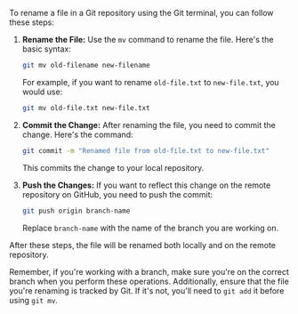 To rename a file in a Git repository using the Git terminal, you can follow these steps:

1. **Rename the File:**
   Use the `mv` command to rename the file. Here's the basic syntax:

   ```bash
   git mv old-filename new-filename
   ```

   For example, if you want to rename `old-file.txt` to `new-file.txt`, you would use:

   ```bash
   git mv old-file.txt new-file.txt
   ```

2. **Commit the Change:**
   After renaming the file, you need to commit the change. Here's the command:

   ```bash
   git commit -m "Renamed file from old-file.txt to new-file.txt"
   ```

   This commits the change to your local repository.

3. **Push the Changes:**
   If you want to reflect this change on the remote repository on GitHub, you need to push the commit:

   ```bash
   git push origin branch-name
   ```

   Replace `branch-name` with the name of the branch you are working on.

After these steps, the file will be renamed both locally and on the remote repository.

Remember, if you're working with a branch, make sure you're on the correct branch when you perform these operations. Additionally, ensure that the file you're renaming is tracked by Git. If it's not, you'll need to `git add` it before using `git mv`.
